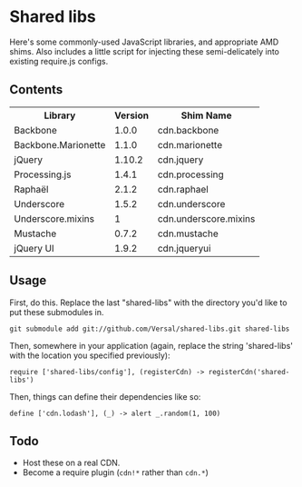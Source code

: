 # Shared libs

Here's some commonly-used JavaScript libraries, and appropriate AMD shims. Also
includes a little script for injecting these semi-delicately into existing
require.js configs.

## Contents
<table>
  <tr>
    <th>Library</th><th>Version</th><th>Shim Name</th>
  </tr>
  <tr>
    <td>Backbone</td>
    <td>1.0.0</td>
    <td>cdn.backbone</td>
  </tr>
  <tr>
    <td>Backbone.Marionette</td>
    <td>1.1.0</td>
    <td>cdn.marionette</td>
  </tr>
  <tr>
    <td>jQuery</td>
    <td>1.10.2</td>
    <td>cdn.jquery</td>
  </tr>
  <tr>
    <td>Processing.js</td>
    <td>1.4.1</td>
    <td>cdn.processing</td>
  </tr>
  <tr>
    <td>Raphaël</td>
    <td>2.1.2</td>
    <td>cdn.raphael</td>
  </tr>
  <tr>
    <td>Underscore</td>
    <td>1.5.2</td>
    <td>cdn.underscore</td>
  </tr>
  <tr>
    <td>Underscore.mixins</td>
    <td>1</td>
    <td>cdn.underscore.mixins</td>
  </tr>
  <tr>
    <td>Mustache</td>
    <td>0.7.2</td>
    <td>cdn.mustache</td>
  </tr>
  <tr>
    <td>jQuery UI</td>
    <td>1.9.2</td>
    <td>cdn.jqueryui</td>
  </tr>
</table>

## Usage
First, do this. Replace the last "shared-libs" with the directory you'd like to
put these submodules in.

    git submodule add git://github.com/Versal/shared-libs.git shared-libs

Then, somewhere in your application (again, replace the string 'shared-libs'
with the location you specified previously):

    require ['shared-libs/config'], (registerCdn) -> registerCdn('shared-libs')

Then, things can define their dependencies like so:

    define ['cdn.lodash'], (_) -> alert _.random(1, 100)

## Todo
- Host these on a real CDN.
- Become a require plugin (`cdn!*` rather than `cdn.*`)
